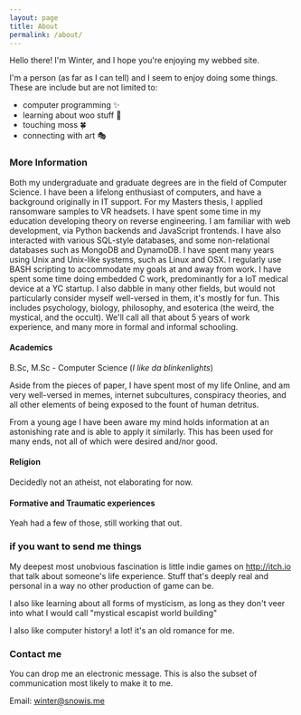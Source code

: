 ```yaml
---
layout: page
title: About
permalink: /about/
---
```


Hello there! I'm Winter, and I hope you're enjoying my webbed site.

I'm a person (as far as I can tell) and I seem to enjoy doing some things. 
These are include but are not limited to:

- computer programming ✨
- learning about woo stuff 🔮
- touching moss 🍀
- connecting with art 🎭

### More Information

Both my undergraduate and graduate degrees are in the field of Computer Science. I have been a lifelong enthusiast of computers, and have a background originally in IT support. For my Masters thesis, I applied ransomware samples to VR headsets. I have spent some time in my education developing theory on reverse engineering. I am familiar with web development, via Python backends and JavaScript frontends. I have also interacted with various SQL-style databases, and some non-relational databases such as MongoDB and DynamoDB. I have spent many years using Unix and Unix-like systems, such as Linux and OSX. I regularly use BASH scripting to accommodate my goals at and away from work. I have spent some time doing embedded C work, predominantly for a IoT medical device at a YC startup. I also dabble in many other fields, but would not particularly consider myself well-versed in them, it's mostly for fun. This includes psychology, biology, philosophy, and esoterica (the weird, the mystical, and the occult). We'll call all that about 5 years of work experience, and many more in formal and informal schooling. 

#### Academics
B.Sc, M.Sc - Computer Science
(*I like da blinkenlights*)

Aside from the pieces of paper, I have spent most of my life Online, and am very well-versed in memes, internet subcultures, conspiracy theories, and all 
other elements of being exposed to the fount of human detritus.

From a young age I have been aware my mind holds information at an astonishing rate and is able to apply it similarly. This has been used for many ends, not all of which were desired and/nor good.

#### Religion
Decidedly not an atheist, not elaborating for now.

#### Formative and Traumatic experiences
Yeah had a few of those, still working that out.

### if you want to send me things
My deepest most unobvious fascination is little indie games on http://itch.io that talk about someone's life experience. Stuff that's deeply real and personal in a way no other production of game can be.

I also like learning about all forms of mysticism, as long as they don't veer into what I would call "mystical escapist world building"

I also like computer history! a lot! it's an old romance for me.

### Contact me
You can drop me an electronic message. This is also the subset of communication most likely to make it to me.

Email: [winter@snowis.me](mailto:winter@snowis.me)
